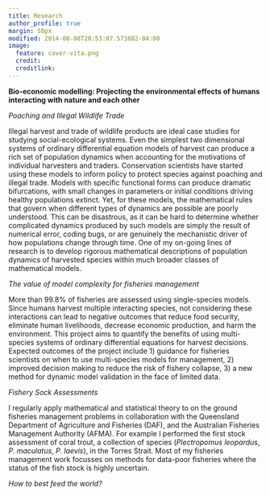 ```yaml
---
title: Research
author_profile: true
margin: 50px
modified: 2014-08-08T20:53:07.573882-04:00
image:
  feature: cover-vita.png
  credit: 
  creditlink: 
---
```



<b>Bio-economic modelling: Projecting the environmental effects of humans interacting with nature and each other</b>


<i>Poaching and Illegal Wildlife Trade</i>

Illegal harvest and trade of wildlife products are ideal case studies for studying social-ecological systems. Even the simplest two dimensional systems of ordinary differential equation models of harvest can produce a rich set of population dynamics when accounting for the motivations of individual harvesters and traders. Conservation scientists have started using these models to inform policy to protect species against poaching and illegal trade. Models with specific functional forms can produce dramatic bifurcations, with small changes in parameters or initial conditions driving healthy populations extinct. Yet, for these models, the mathematical rules that govern when different types of dynamics are possible are poorly understood. This can be disastrous, as it can be hard to determine whether complicated dynamics produced by such models are simply the result of numerical error, coding bugs, or are genuinely the mechanistic driver of how populations change through time. One of my on-going lines of research is to develop rigorous mathematical descriptions of population dynamics of harvested species within much broader classes of mathematical models. 


<i>The value of model complexity for fisheries management</i>

More than 99.8% of fisheries are assessed using single-species models. Since humans harvest multiple interacting species, not considering these interactions can lead to negative outcomes that reduce food security, eliminate human livelihoods, decrease economic production, and harm the environment. This project aims to quantify the benefits of using multi-species systems of ordinary differential equations for harvest decisions. Expected outcomes of the project include 1) guidance for fisheries scientists on when to use multi-species models for management, 2) improved decision making to reduce the risk of fishery collapse, 3) a new method for dynamic model validation in the face of limited data.


<i>Fishery Sock Assessments</i>

I regularly apply mathematical and statistical theory to on the ground fisheries management problems in collaboration with the Queensland Department of Agriculture and Fisheries (DAF), and the Australian Fisheries Management Authority (AFMA). For example I performed the first stock assessment of coral trout, a collection of species (<i>Plectropomus leopardus</i>, <i>P. maculatus</i>, <i>P. laevis</i>), in the Torres Strait. Most of my fisheries management work focusses on methods for data-poor fisheries where the status of the fish stock is highly uncertain. 

<i>How to best feed the world?</i>
